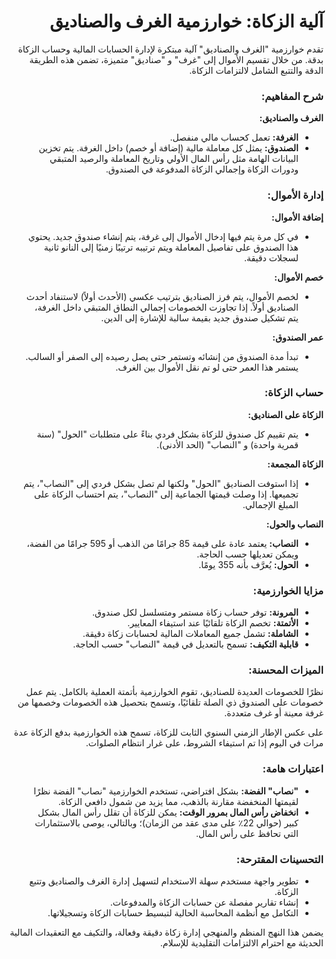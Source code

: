 <div dir="rtl">

# آلية الزكاة: خوارزمية الغرف والصناديق

تقدم خوارزمية "الغرف والصناديق" آلية مبتكرة لإدارة الحسابات المالية وحساب الزكاة بدقة. من خلال تقسيم الأموال إلى "غرف" و "صناديق" متميزة، تضمن هذه الطريقة الدقة والتتبع الشامل لالتزامات الزكاة.

### شرح المفاهيم:

**الغرف والصناديق:**

- **الغرفة:** تعمل كحساب مالي منفصل.
- **الصندوق:** يمثل كل معاملة مالية (إضافة أو خصم) داخل الغرفة. يتم تخزين البيانات الهامة مثل رأس المال الأولي وتاريخ المعاملة والرصيد المتبقي ودورات الزكاة وإجمالي الزكاة المدفوعة في الصندوق.

### إدارة الأموال:

**إضافة الأموال:**

- في كل مرة يتم فيها إدخال الأموال إلى غرفة، يتم إنشاء صندوق جديد. يحتوي هذا الصندوق على تفاصيل المعاملة ويتم ترتيبه ترتيبًا زمنيًا إلى النانو ثانية لسجلات دقيقة.

**خصم الأموال:**

- لخصم الأموال، يتم فرز الصناديق بترتيب عكسي (الأحدث أولاً) لاستنفاد أحدث الصناديق أولاً. إذا تجاوزت الخصومات إجمالي النطاق المتبقي داخل الغرفة، يتم تشكيل صندوق جديد بقيمة سالبة للإشارة إلى الدين.

**عمر الصندوق:**

- تبدأ مدة الصندوق من إنشائه وتستمر حتى يصل رصيده إلى الصفر أو السالب. يستمر هذا العمر حتى لو تم نقل الأموال بين الغرف.

### حساب الزكاة:

**الزكاة على الصناديق:**

- يتم تقييم كل صندوق للزكاة بشكل فردي بناءً على متطلبات "الحول" (سنة قمرية واحدة) و "النصاب" (الحد الأدنى).

**الزكاة المجمعة:**

- إذا استوفت الصناديق "الحول" ولكنها لم تصل بشكل فردي إلى "النصاب"، يتم تجميعها. إذا وصلت قيمتها الجماعية إلى "النصاب"، يتم احتساب الزكاة على المبلغ الإجمالي.

**النصاب والحول:**

- **النصاب:** يعتمد عادة على قيمة 85 جرامًا من الذهب أو 595 جرامًا من الفضة، ويمكن تعديلها حسب الحاجة.
- **الحول:** يُعرَّف بأنه 355 يومًا.

### مزايا الخوارزمية:

- **المرونة:** توفر حساب زكاة مستمر ومتسلسل لكل صندوق.
- **الأتمتة:** تخصم الزكاة تلقائيًا عند استيفاء المعايير.
- **الشاملة:** تشمل جميع المعاملات المالية لحسابات زكاة دقيقة.
- **قابلية التكيف:** تسمح بالتعديل في قيمة "النصاب" حسب الحاجة.

### الميزات المحسنة:

نظرًا للخصومات العديدة للصناديق، تقوم الخوارزمية بأتمتة العملية بالكامل. يتم عمل خصومات على الصندوق ذي الصلة تلقائيًا، وتسمح بتحصيل هذه الخصومات وخصمها من غرفة معينة أو غرف متعددة.

على عكس الإطار الزمني السنوي الثابت للزكاة، تسمح هذه الخوارزمية بدفع الزكاة عدة مرات في اليوم إذا تم استيفاء الشروط، على غرار انتظام الصلوات.

### اعتبارات هامة:

- **"نصاب" الفضة:** بشكل افتراضي، تستخدم الخوارزمية "نصاب" الفضة نظرًا لقيمتها المنخفضة مقارنة بالذهب، مما يزيد من شمول دافعي الزكاة.
- **انخفاض رأس المال بمرور الوقت:** يمكن للزكاة أن تقلل رأس المال بشكل كبير (حوالي 22٪ على مدى عقد من الزمان)؛ وبالتالي، يوصى بالاستثمارات التي تحافظ على رأس المال.

### التحسينات المقترحة:

- تطوير واجهة مستخدم سهلة الاستخدام لتسهيل إدارة الغرف والصناديق وتتبع الزكاة.
- إنشاء تقارير مفصلة عن حسابات الزكاة والمدفوعات.
- التكامل مع أنظمة المحاسبة الحالية لتبسيط حسابات الزكاة وتسجيلاتها.

يضمن هذا النهج المنظم والمنهجي إدارة زكاة دقيقة وفعالة، والتكيف مع التعقيدات المالية الحديثة مع احترام الالتزامات التقليدية للإسلام.
</div>